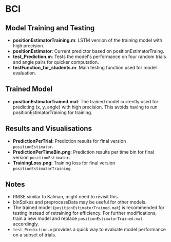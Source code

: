 # BCI
## Model Training and Testing
- **positionEstimatorTraining.m**: LSTM version of the training model with high precision.
- **positionEstimator**: Current predictor based on positionEstimatorTraing.
- **test_Prediction.m**: Tests the model's performance on four random trials and angle pairs for quicker computation.
- **testFunction_for_students.m**: Main testing function used for model evaluation.

## Trained Model
- **positionEstimatorTrained.mat**: The trained model currently used for predicting (x, y, angle) with high precision. This avoids having to run positionEstimatorTraining for training.

## Results and Visualisations
- **PredictionPerTrial**: Prediction results for final version `positionEstimator`.
- **PredictionPerTimeBin.png**: Prediction results per time bin for final version `positionEstimator`.
- **TrainingLoss.png**: Training loss for final version `positionEstimatorTraining`.

## Notes
- RMSE similar to Kalman, might need to revisit this.
- binSpikes and preprocessData may be useful for other models.
- The trained model (`positionEstimatorTrained.mat`) is recommended for testing instead of retraining for efficiency. For further modifications, train a new model and replace `positionEstimatorTrained.mat` accordingly.
- `test_Prediction.m` provides a quick way to evaluate model performance on a subset of trials.
